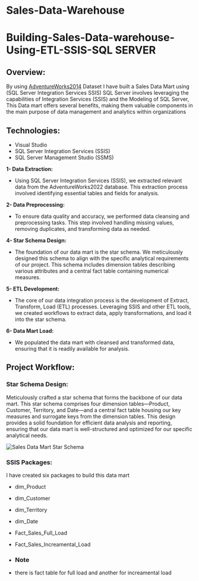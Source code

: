 # Sales-Data-Warehouse
# Building-Sales-Data-warehouse-Using-ETL-SSIS-SQL SERVER

## Overview:
By using [AdventureWorks2014](https://github.com/Microsoft/sql-server-samples/releases/download/adventureworks/AdventureWorks2014.bak) Dataset I have built a Sales Data Mart using (SQL Server Integration Services SSIS) SQL Server involves leveraging the capabilities of Integration Services (SSIS) and the Modeling of SQL Server, This Data mart offers several benefits, making them valuable components in the main purpose of data management and analytics within organizations

## Technologies:
* Visual Studio
* SQL Server Integration Services (SSIS)
* SQL Server Management Studio (SSMS)

**1- Data Extraction:** 


* Using SQL Server Integration Services (SSIS), we extracted relevant data from the AdventureWorks2022 database. This extraction process involved identifying essential tables and fields for analysis.

**2- Data Preprocessing:**

  
* To ensure data quality and accuracy, we performed data cleansing and preprocessing tasks. This step involved handling missing values, removing duplicates, and transforming data as needed.

**4- Star Schema Design:**


* The foundation of our data mart is the star schema. We meticulously designed this schema to align with the specific analytical requirements of our project. This schema includes dimension tables describing various attributes and a central fact table containing numerical measures.

**5- ETL Development:**


* The core of our data integration process is the development of Extract, Transform, Load (ETL) processes. Leveraging SSIS and other ETL tools, we created workflows to extract data, apply transformations, and load it into the star schema.

**6- Data Mart Load:**


* We populated the data mart with cleansed and transformed data, ensuring that it is readily available for analysis.


## Project Workflow:

### Star Schema Design:
Meticulously crafted a star schema that forms the backbone of our data mart. This star schema comprises four dimension tables—Product, Customer, Territory, and Date—and a central fact table housing our key measures and surrogate keys from the dimension tables. This design provides a solid foundation for efficient data analysis and reporting, ensuring that our data mart is well-structured and optimized for our specific analytical needs.


![Sales Data Mart Star Schema](#link)

### SSIS Packages:
I have created six packages to build this data mart 
* dim_Product
* dim_Customer
* dim_Territory
* dim_Date
* Fact_Sales_Full_Load 
* Fact_Sales_Increamental_Load

* ### Note
* there is fact table for full load and another for increamental load
